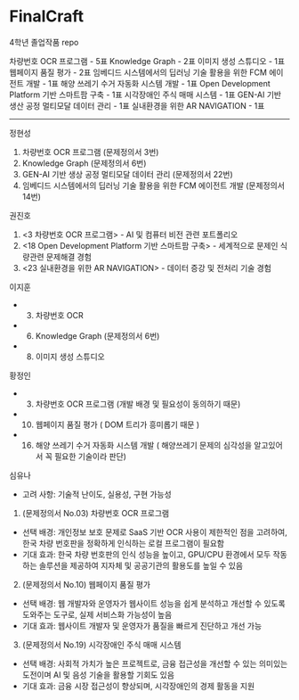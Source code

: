 # FinalCraft
4학년 졸업작품 repo

차량번호 OCR 프로그램 - 5표
Knowledge Graph - 2표
이미지 생성 스튜디오 - 1표
웹페이지 품질 평가 - 2표
임베디드 시스템에서의 딥러닝 기술 활용을 위한 FCM 에이전트 개발 - 1표
해양 쓰레기 수거 자동화 시스템 개발 - 1표
Open Development Platform 기반 스마트팜 구축 - 1표
시각장애인 주식 매매 시스템 - 1표
GEN-AI 기반 생산 공정 멀티모달 데이터 관리 - 1표
실내환경을 위한 AR NAVIGATION - 1표

---

정현성
1. 차량번호 OCR 프로그램 (문제정의서 3번)
2. Knowledge Graph (문제정의서 6번)
3. GEN-AI 기반 생상 공정 멀티모달 데이터 관리 (문제정의서 22번)
4. 임베디드 시스템에서의 딥러닝 기술 활용을 위한 FCM 에이전트 개발 (문제정의서 14번)

권진호
1. <3 차량번호 OCR 프로그램> - 	AI 및 컴퓨터 비전 관련 포트폴리오
2. <18 Open Development Platform 기반 스마트팜 구축> - 세계적으로 문제인 식량관련 문제해결 경험
3. <23 실내환경을 위한 AR NAVIGATION> - 데이터 증강 및 전처리 기술 경험 

이지훈
- 3. 차량번호 OCR 
- 6. Knowledge Graph (문제정의서 6번)
- 8. 이미지 생성 스튜디오
     
황정인
- 3. 차량번호 OCR 프로그램 (개발 배경 및 필요성이 동의하기 때문)
- 10. 웹페이지 품질 평가 ( DOM 트리가 흥미롭기 때문 )
- 16.  해양 쓰레기 수거 자동화 시스템 개발 ( 해양쓰레기 문제의 심각성을 알고있어서 꼭 필요한 기술이라 판단)

심유나
- 고려 사항: 기술적 난이도, 실용성, 구현 가능성
1. (문제정의서 No.03) 차량번호 OCR 프로그램
  - 선택 배경: 개인정보 보호 문제로 SaaS 기반 OCR 사용이 제한적인 점을 고려하여, 한국 차량 번호판을 정확하게 인식하는 로컬 프로그램이 필요함
  - 기대 효과: 한국 차량 번호판의 인식 성능을 높이고, GPU/CPU 환경에서 모두 작동하는 솔루션을 제공하여 지자체 및 공공기관의 활용도를 높일 수 있음
2. (문제정의서 No.10) 웹페이지 품질 평가 
  - 선택 배경: 웹 개발자와 운영자가 웹사이트 성능을 쉽게 분석하고 개선할 수 있도록 도와주는 도구로, 실제 서비스화 가능성이 높음
  - 기대 효과: 웹사이트 개발자 및 운영자가 품질을 빠르게 진단하고 개선 가능
3. (문제정의서 No.19) 시각장애인 주식 매매 시스템 
  - 선택 배경: 사회적 가치가 높은 프로젝트로, 금융 접근성을 개선할 수 있는 의미있는 도전이며 AI 및 음성 기술을 활용할 기회도 있음
  - 기대 효과: 금융 시장 접근성이 향상되며, 시각장애인의 경제 활동을 지원
